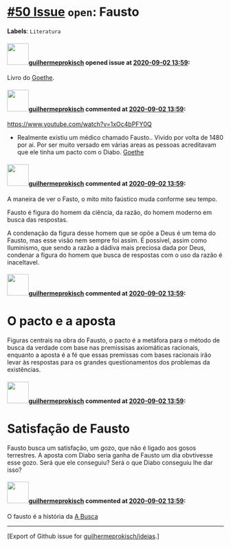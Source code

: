 # [\#50 Issue](https://github.com/guilhermeprokisch/ideias/issues/50) `open`: Fausto
**Labels**: `Literatura`


#### <img src="https://avatars.githubusercontent.com/u/12011070?u=f18e95eceaa97f69b9d0c5a06270d7bdfbc44b5a&v=4" width="50">[guilhermeprokisch](https://github.com/guilhermeprokisch) opened issue at [2020-09-02 13:59](https://github.com/guilhermeprokisch/ideias/issues/50):

Livro do [Goethe](51).


#### <img src="https://avatars.githubusercontent.com/u/12011070?u=f18e95eceaa97f69b9d0c5a06270d7bdfbc44b5a&v=4" width="50">[guilhermeprokisch](https://github.com/guilhermeprokisch) commented at [2020-09-02 13:59](https://github.com/guilhermeprokisch/ideias/issues/50#issuecomment-685756438):

https://www.youtube.com/watch?v=1xOc4bPFY0Q

- Realmente existiu um médico chamado Fausto.. Vivido por volta de 1480 por ai. Por ser muito versado em várias areas as pessoas acreditavam que ele tinha um pacto com o Diabo.
[Goethe](51)

#### <img src="https://avatars.githubusercontent.com/u/12011070?u=f18e95eceaa97f69b9d0c5a06270d7bdfbc44b5a&v=4" width="50">[guilhermeprokisch](https://github.com/guilhermeprokisch) commented at [2020-09-02 13:59](https://github.com/guilhermeprokisch/ideias/issues/50#issuecomment-685859797):

A maneira de ver o Fasto, o mito mito faústico muda conforme seu tempo.

Fausto é figura do homem da ciência, da razão, do homem moderno em busca das respostas.

A condenação da figura desse homem que se opõe a Deus é um tema do Fausto, mas esse visão nem sempre foi assim. É possível, assim como Iluminismo, que sendo a razão a dádiva mais preciosa dada por Deus, condenar a figura do homem que  busca de respostas  com o uso da razão é inaceltavel.

#### <img src="https://avatars.githubusercontent.com/u/12011070?u=f18e95eceaa97f69b9d0c5a06270d7bdfbc44b5a&v=4" width="50">[guilhermeprokisch](https://github.com/guilhermeprokisch) commented at [2020-09-02 13:59](https://github.com/guilhermeprokisch/ideias/issues/50#issuecomment-685862400):

# O pacto e a aposta

Figuras centrais na obra do Fausto, o pacto é a metáfora para o método de busca da verdade com base nas premissisas axiomáticas racionais, enquanto a aposta é a fé que essas premissas com bases racionais irão levar às respostas para os grandes questionamentos dos problemas da existências.

#### <img src="https://avatars.githubusercontent.com/u/12011070?u=f18e95eceaa97f69b9d0c5a06270d7bdfbc44b5a&v=4" width="50">[guilhermeprokisch](https://github.com/guilhermeprokisch) commented at [2020-09-02 13:59](https://github.com/guilhermeprokisch/ideias/issues/50#issuecomment-685866924):

# Satisfação de Fausto

Fausto busca um satisfação, um gozo, que não é ligado aos gosos terrestres. A aposta com Diabo seria ganha de Fausto um dia obvtivesse esse gozo. Será que ele conseguiu? Será o que Diabo conseguiu lhe dar isso?

#### <img src="https://avatars.githubusercontent.com/u/12011070?u=f18e95eceaa97f69b9d0c5a06270d7bdfbc44b5a&v=4" width="50">[guilhermeprokisch](https://github.com/guilhermeprokisch) commented at [2020-09-02 13:59](https://github.com/guilhermeprokisch/ideias/issues/50#issuecomment-685867738):

O fausto é a história da  [A Busca](3)


-------------------------------------------------------------------------------



[Export of Github issue for [guilhermeprokisch/ideias](https://github.com/guilhermeprokisch/ideias).]
